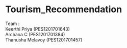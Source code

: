 # Tourism_Recommendation
Team :<br />
Keerthi Priya (PES1201701643)<br />
Archana C (PES1201701384)<br />
Thanusha Melavoy (PES1201701457)<br />
